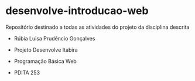 # desenvolve-introducao-web

Repositório destinado a todas as atividades do projeto da disciplina descrita

- Rúbia Luisa Prudêncio Gonçalves

- Projeto Desenvolve Itabira

- Programação Básica Web

- PDITA 253
